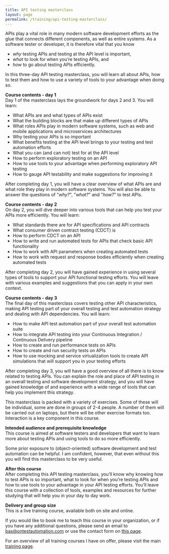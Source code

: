 ```yaml
---
title: API testing masterclass
layout: page
permalink: /training/api-testing-masterclass/
---
```

APIs play a vital role in many modern software development efforts as the glue that connects different components, as well as entire systems. As a software tester or developer, it is therefore vital that you know

  * _why_ testing APIs and testing at the API level is important,
  * _what_ to look for when you’re testing APIs, and 
  * _how_ to go about testing APIs efficiently.

In this three-day API testing masterclass, you will learn all about APIs, how to test them and how to use a variety of tools to your advantage when doing so.

**Course contents - day 1**  
Day 1 of the masterclass lays the groundwork for days 2 and 3. You will learn:

  * What APIs are and what types of APIs exist
  * What the building blocks are that make up different types of APIs
  * What roles APIs play in modern software systems, such as web and mobile applications and microservices architectures
  * Why testing your APIs is so important
  * What benefits testing at the API level brings to your testing and test automation efforts
  * What you can (and can not) test for at the API level
  * How to perform exploratory testing on an API
  * How to use tools to your advantage when performing exploratory API testing
  * How to gauge API testability and make suggestions for improving it

After completing day 1, you will have a clear overview of what APIs are and what role they play in modern software systems. You will also be able to answer the questions of "_why?_", "_what?_" and "_how?_" to test APIs.

**Course contents - day 2**  
On day 2, you will dive deeper into various tools that can help you test your APIs more efficiently. You will learn:

  * What standards there are for API specifications and API contracts
  * What consumer driven contract testing (CDCT) is
  * How to perform CDCT on an API
  * How to write and run automated tests for APIs that check basic API functionality
  * How to work with API parameters when creating automated tests
  * How to work with request and response bodies efficiently when creating automated tests

After completing day 2, you will have gained experience in using several types of tools to support your API functional testing efforts. You will leave with various examples and suggestions that you can apply in your own context.

**Course contents - day 3**  
The final day of this masterclass covers testing other API characteristics, making API testing part of your overall testing and test automation strategy and dealing with API dependencies. You will learn:

  * How to make API test automation part of your overall test automation suite
  * How to integrate API testing into your Continuous Integration / Continuous Delivery pipeline
  * How to create and run performance tests on APIs
  * How to create and run security tests on APIs
  * How to use mocking and service virtualization tools to create API simulations that will support you in your testing efforts

After completing day 3, you will have a good overview of all there is to know related to testing APIs. You can explain the role and place of API testing in an overall testing and software development strategy, and you will have gained knowledge of and experience with a wide range of tools that can help you implement this strategy.

This masterclass is packed with a variety of exercises. Some of these will be individual, some are done in groups of 2-4 people. A number of them will be carried out on laptops, but there will be other exercise formats too. Interaction is a key component in this course.

**Intended audience and prerequisite knowledge**  
This course is aimed at software testers and developers that want to learn more about testing APIs and using tools to do so more efficiently.

Some prior exposure to (object-oriented) software development and test automation can be helpful. I am confident, however, that even without this you will find this masterclass to be very useful.

**After this course**  
After completing this API testing masterclass, you’ll know why knowing how to test APIs is so important, what to look for when you’re testing APIs and how to use tools to your advantage in your API testing efforts. You’ll leave this course with a collection of tools, examples and resources for further studying that will help you in your day to day work.

**Delivery and group size**  
This is a live training course, available both on site and online.

If you would like to book me to teach this course in your organization, or if you have any additional questions, please send an email to bas@ontestautomation.com or use the contact form on [this page](/contact/).

For an overview of all training courses I have on offer, please visit the main [training page](/training/).